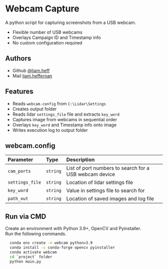 
# Webcam Capture
A python script for capturing screenshots from a USB webcam.  
- Flexible number of USB webcams
- Overlays Campaign ID and Timestamp info
- No custom configuration required


## Authors
- Github [@liam.heff](https://github.com/liam-heff-wood)
- Mail [liam.heffernan](mailto:liam.heffernan@woodplc.com?subject=Python%20Webcam%20Capture)


## Features
- Reads `webcam.config` from `C:\Lidar\Settings`
- Creates output folder
- Reads lidar `settings_file` file and extracts `key_word`
- Captures image from webcams in sequential order
- Overlays `key_word` and Timestamp info onto image
- Writes execution log to output folder


## webcam.config
| Parameter      | Type     | Description                                            |
| :------------- | :------- | :----------------------------------------------------  |
| `cam_ports`    | `string` | List of port numbers to search for a USB webcam device |
| `settings_file`| `string` | Location of lidar settings file                        |
| `key_word `    | `string` | Value in settings file to search for                   |
| `path_out`     | `string` | Location of saved images and log file                  |


## Run via CMD
Create an environment with Python 3.9+, OpenCV and Pyinstaller.  
Run the following commands.

```bash
  conda env create -n webcam python=3.9
  conda install -c conda-forge opencv pyinstaller
  conda activate webcam
  cd `project` folder
  python main.py
```
